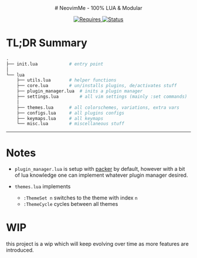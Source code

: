 <div align="center">
# NeovimMe - 100% LUA & Modular

<a href="https://github.com/neovim/neovim"> ![Requires](https://img.shields.io/badge/requires-neovim%200.5%2B-green?style=flat-square&logo=neovim) </a>
<a href="#wip"> ![Status](https://img.shields.io/badge/status-WIP-informational?style=flat-square) </a>
</div>


# TL;DR Summary
```python
.
├── init.lua			# entry point
│
└── lua
    ├── utils.lua		# helper functions
    ├── core.lua		# un/installs plugins, de/activates stuff
    ├── plugin_manager.lua	# inits a plugin manager
    ├── settings.lua		# all vim settings (mainly :set commands)
    │
    ├── themes.lua		# all colorschemes, variations, extra vars
    ├── configs.lua		# all plugins configs
    ├── keymaps.lua		# all keymaps
    └── misc.lua		# miscellaneous stuff
```

---
# Notes
- `plugin_manager.lua` is setup with [packer](https://github.com/wbthomason/packer.nvim) by default,
however with a bit of lua knowledge one can implement whatever plugin manager desired.

- `themes.lua` implements
	- `:ThemeSet n` switches to the theme with index `n`
	- `:ThemeCycle` cycles between all themes

# WIP
this project is a wip which will keep evolving over time as more features are introduced.
